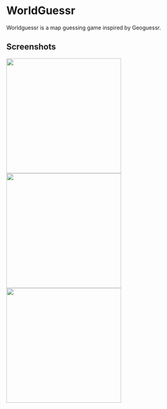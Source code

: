 # WorldGuessr
Worldguessr is a map guessing game inspired by Geoguessr.

## Screenshots
<p float="left">
  <img src="https://user-images.githubusercontent.com/77198883/210005487-9a19a787-5f26-4f4b-8f5e-ecf5e6aa571d.png" width="300"/>
  <img src="https://user-images.githubusercontent.com/77198883/210005497-eb95a121-9cdd-4ccb-862f-548d0ba9c54a.png" width="300"/>
  <img src="https://user-images.githubusercontent.com/77198883/210005504-58577771-978e-4d31-8f31-f4b32d8bc948.png" width="300"/>
</p>
